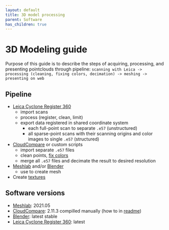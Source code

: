 ```yaml
---
layout: default
title: 3D model processing
parent: Software
has_children: true
---
```


# 3D Modeling guide
Purpose of this guide is to describe the steps of acquiring, processing, and presenting pointclouds through pipeline:
`scanning with Leica -> processing (cleaning, fixing colors, decimation) -> meshing -> presenting on web`

## Pipeline
* [Leica Cyclone Register 360](https://ctu-mrs.github.io/docs/software/3d_model_processing/leica.html)
  * import scans
  * process (register, clean, limit)
  * export data registered in shared coordinate system
    * each full-point scan to separate `.e57` (unstructured)
    * all sparse-point scans with their scanning origins and color images to single `.e57` (structured)
* [CloudCompare](https://ctu-mrs.github.io/docs/software/3d_model_processing/cloudcompare.html) or custom scripts
  * import separate `.e57` files
  * clean points, [fix colors](https://ctu-mrs.github.io/docs/software/3d_model_processing/fixing_colors.html)
  * merge all `.e57` files and decimate the result to desired resolution
* [Meshlab](https://ctu-mrs.github.io/docs/software/3d_model_processing/meshlab.html) and/or [Blender](https://ctu-mrs.github.io/docs/software/3d_model_processing/blender.html)
  * use to create mesh
* Create [textures](https://ctu-mrs.github.io/docs/software/3d_model_processing/texturing.html)

## Software versions

* [Meshlab](https://ctu-mrs.github.io/docs/software/3d_model_processing/meshlab.html): 2021.05
* [CloudCompare](https://ctu-mrs.github.io/docs/software/3d_model_processing/cloudcompare.html): 2.11.3 compilled manually (how to in [readme](https://ctu-mrs.github.io/docs/software/3d_model_processing/cloudcompare.html))
* [Blender](https://ctu-mrs.github.io/docs/software/3d_model_processing/blender.html): latest stable
* [Leica Cyclone Register 360](https://ctu-mrs.github.io/docs/software/3d_model_processing/leica.html): latest
